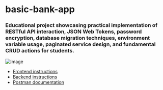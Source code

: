 # basic-bank-app

### Educational project showcasing practical implementation of RESTful API interaction, JSON Web Tokens, password encryption, database migration techniques, environment variable usage, paginated service design, and fundamental CRUD actions for students.

![image](https://github.com/JChiquin/basic-bank-app/assets/37207786/6da5881f-6177-4a84-b980-503f23aa677e)

- [Frontend instructions](https://github.com/JChiquin/basic-bank-app/blob/main/frontend/README.md)
- [Backend instructions](https://github.com/JChiquin/basic-bank-app/blob/main/backend/README.md)
- [Postman documentation](https://www.postman.com/jchiquinvdev/workspace/lab3)

